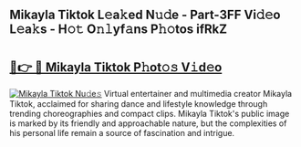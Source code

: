 ## Mikayla Tiktok L𝚎a𝚔ed N𝚞𝚍e - Part-3FF Vi𝚍𝚎o L𝚎a𝚔s - H𝚘𝚝 O𝚗𝚕yf𝚊ns P𝚑𝚘tos ifRkZ

# <h2><a href="http://kf2438f.oniu.top/?m=Mikayla+Tiktok">🔗👉 🔴 Mikayla Tiktok P𝚑ot𝚘𝚜 V𝚒d𝚎o</a></h2>

[![Mikayla Tiktok Nu𝚍e𝚜](https://i.imgur.com/0qMVB7G.gif)](http://kf2438f.oniu.top/?m=Mikayla+Tiktok)
Virtual entertainer and multimedia creator Mikayla Tiktok, acclaimed for sharing dance and lifestyle knowledge through trending choreographies and compact clips. Mikayla Tiktok's public image is marked by its friendly and approachable nature, but the complexities of his personal life remain a source of fascination and intrigue.  
